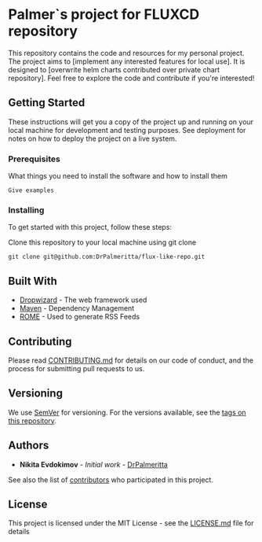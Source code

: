# Palmer`s project for FLUXCD repository

This repository contains the code and resources for my personal project. The project aims to [implement any interested features for local use]. It is designed to [overwrite helm charts contributed over private chart repository]. Feel free to explore the code and contribute if you're interested!

## Getting Started

These instructions will get you a copy of the project up and running on your local machine for development and testing purposes. See deployment for notes on how to deploy the project on a live system.

### Prerequisites

What things you need to install the software and how to install them

```
Give examples
```

### Installing

To get started with this project, follow these steps:

Clone this repository to your local machine using git clone

```
git clone git@github.com:DrPalmeritta/flux-like-repo.git
```

## Built With

* [Dropwizard](http://www.dropwizard.io/1.0.2/docs/) - The web framework used
* [Maven](https://maven.apache.org/) - Dependency Management
* [ROME](https://rometools.github.io/rome/) - Used to generate RSS Feeds

## Contributing

Please read [CONTRIBUTING.md](https://gist.github.com/PurpleBooth/b24679402957c63ec426) for details on our code of conduct, and the process for submitting pull requests to us.

## Versioning

We use [SemVer](http://semver.org/) for versioning. For the versions available, see the [tags on this repository](https://github.com/your/project/tags). 

## Authors

* **Nikita Evdokimov** - *Initial work* - [DrPalmeritta](https://github.com/DrPalmeritta)

See also the list of [contributors](https://github.com/your/project/contributors) who participated in this project.

## License

This project is licensed under the MIT License - see the [LICENSE.md](LICENSE.md) file for details

